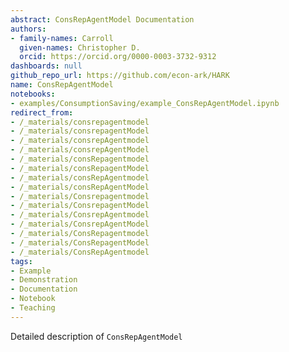 ```yaml
---
abstract: ConsRepAgentModel Documentation
authors:
- family-names: Carroll
  given-names: Christopher D.
  orcid: https://orcid.org/0000-0003-3732-9312
dashboards: null
github_repo_url: https://github.com/econ-ark/HARK
name: ConsRepAgentModel
notebooks:
- examples/ConsumptionSaving/example_ConsRepAgentModel.ipynb
redirect_from:
- /_materials/consrepagentmodel
- /_materials/consrepagentModel
- /_materials/consrepAgentmodel
- /_materials/consrepAgentModel
- /_materials/consRepagentmodel
- /_materials/consRepagentModel
- /_materials/consRepAgentmodel
- /_materials/consRepAgentModel
- /_materials/Consrepagentmodel
- /_materials/ConsrepagentModel
- /_materials/ConsrepAgentmodel
- /_materials/ConsrepAgentModel
- /_materials/ConsRepagentmodel
- /_materials/ConsRepagentModel
- /_materials/ConsRepAgentmodel
tags:
- Example
- Demonstration
- Documentation
- Notebook
- Teaching
---
```


Detailed description of `ConsRepAgentModel` 
